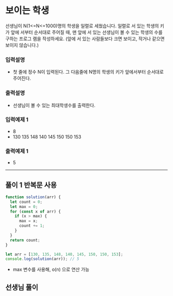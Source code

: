 # 보이는 학생

선생님이 N(1<=N<=1000)명의 학생을 일렬로 세웠습니다. 일렬로 서 있는 학생의 키가 앞에 서부터 순서대로 주어질 때, 맨 앞에 서 있는 선생님이 볼 수 있는 학생의 수를 구하는 프로그 램을 작성하세요. (앞에 서 있는 사람들보다 크면 보이고, 작거나 같으면 보이지 않습니다.)

### 입력설명

- 첫 줄에 정수 N이 입력된다. 그 다음줄에 N명의 학생의 키가 앞에서부터 순서대로 주어진다.

### 출력설명

- 선생님이 볼 수 있는 최대학생수를 출력한다.

### 입력예제 1

- 8
- 130 135 148 140 145 150 150 153

### 출력예제 1

- 5

---

## 풀이 1 반복문 사용

```js
function solution(arr) {
  let count = 0;
  let max = 0;
  for (const x of arr) {
    if (x > max) {
      max = x;
      count += 1;
    }
  }
  return count;
}

let arr = [130, 135, 148, 140, 145, 150, 150, 153];
console.log(solution(arr)); // 5
```

- max 변수를 사용해, o(n) 으로 연산 가능

## 선생님 풀이

```js

```
